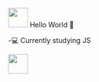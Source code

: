 <img src="https://cdn.jsdelivr.net/gh/devicons/devicon@latest/icons/vuetify/vuetify-original.svg" width="40" height="40"/> Hello World  :space_invader: 

-:computer: Currently studying JS


<img src="https://th.bing.com/th/id/OIP.8YIFelZnVoNhV7wyK2fI5AHaHa?rs=1&pid=ImgDetMain" width="40" height="40"/>

